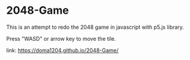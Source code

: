 # 2048-Game
This is an attempt to redo the 2048 game in javascript with p5.js library.

Press "WASD" or arrow key to move the tile.

link: https://doma1204.github.io/2048-Game/
